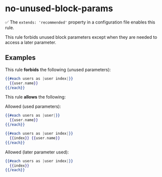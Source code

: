 # no-unused-block-params

:white_check_mark: The `extends: 'recommended'` property in a configuration file enables this rule.

This rule forbids unused block parameters except when they are needed to access a later parameter.

## Examples

This rule **forbids** the following (unused parameters):

```hbs
{{#each users as |user index|}}
  {{user.name}}
{{/each}}
```

This rule **allows** the following:

Allowed (used parameters):

```hbs
{{#each users as |user|}}
  {{user.name}}
{{/each}}
```

```hbs
{{#each users as |user index|}}
  {{index}} {{user.name}}
{{/each}}
```

Allowed (later parameter used):

```hbs
{{#each users as |user index|}}
  {{index}}
{{/each}}
```

